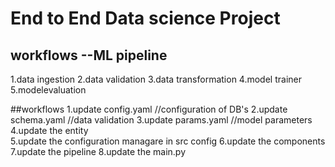 # End to End Data science Project

## workflows --ML pipeline

1.data ingestion
2.data validation
3.data transformation
4.model trainer
5.modelevaluation

##workflows
1.update config.yaml //configuration of DB's
2.update schema.yaml //data validation
3.update params.yaml //model parameters
4.update the entity  
5.update the configuration managare in src config
6.update the components
7.update the pipeline
8.update the main.py
